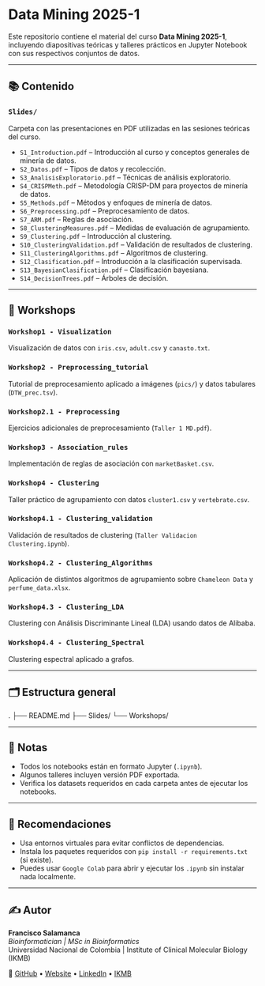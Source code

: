 # Data Mining 2025-1

Este repositorio contiene el material del curso **Data Mining 2025-1**, incluyendo diapositivas teóricas y talleres prácticos en Jupyter Notebook con sus respectivos conjuntos de datos.

---

## 📚 Contenido

### `Slides/`
Carpeta con las presentaciones en PDF utilizadas en las sesiones teóricas del curso.

- `S1_Introduction.pdf` – Introducción al curso y conceptos generales de minería de datos.
- `S2_Datos.pdf` – Tipos de datos y recolección.
- `S3_AnalisisExploratorio.pdf` – Técnicas de análisis exploratorio.
- `S4_CRISPMeth.pdf` – Metodología CRISP-DM para proyectos de minería de datos.
- `S5_Methods.pdf` – Métodos y enfoques de minería de datos.
- `S6_Preprocessing.pdf` – Preprocesamiento de datos.
- `S7_ARM.pdf` – Reglas de asociación.
- `S8_ClusteringMeasures.pdf` – Medidas de evaluación de agrupamiento.
- `S9_Clustering.pdf` – Introducción al clustering.
- `S10_ClusteringValidation.pdf` – Validación de resultados de clustering.
- `S11_ClusteringAlgorithms.pdf` – Algoritmos de clustering.
- `S12_Clasification.pdf` – Introducción a la clasificación supervisada.
- `S13_BayesianClasification.pdf` – Clasificación bayesiana.
- `S14_DecisionTrees.pdf` – Árboles de decisión.

---

## 🧪 Workshops

### `Workshop1 - Visualization`
Visualización de datos con `iris.csv`, `adult.csv` y `canasto.txt`.

### `Workshop2 - Preprocessing_tutorial`
Tutorial de preprocesamiento aplicado a imágenes (`pics/`) y datos tabulares (`DTW_prec.tsv`).

### `Workshop2.1 - Preprocessing`
Ejercicios adicionales de preprocesamiento (`Taller 1 MD.pdf`).

### `Workshop3 - Association_rules`
Implementación de reglas de asociación con `marketBasket.csv`.

### `Workshop4 - Clustering`
Taller práctico de agrupamiento con datos `cluster1.csv` y `vertebrate.csv`.

### `Workshop4.1 - Clustering_validation`
Validación de resultados de clustering (`Taller Validacion Clustering.ipynb`).

### `Workshop4.2 - Clustering_Algorithms`
Aplicación de distintos algoritmos de agrupamiento sobre `Chameleon Data` y `perfume_data.xlsx`.

### `Workshop4.3 - Clustering_LDA`
Clustering con Análisis Discriminante Lineal (LDA) usando datos de Alibaba.

### `Workshop4.4 - Clustering_Spectral`
Clustering espectral aplicado a grafos.

---

## 🗂 Estructura general

.
├── README.md
├── Slides/
└── Workshops/


---

## 📌 Notas

- Todos los notebooks están en formato Jupyter (`.ipynb`).
- Algunos talleres incluyen versión PDF exportada.
- Verifica los datasets requeridos en cada carpeta antes de ejecutar los notebooks.

---

## 🧠 Recomendaciones

- Usa entornos virtuales para evitar conflictos de dependencias.
- Instala los paquetes requeridos con `pip install -r requirements.txt` (si existe).
- Puedes usar `Google Colab` para abrir y ejecutar los `.ipynb` sin instalar nada localmente.

---

## ✍️ Autor

**Francisco Salamanca**  
_Bioinformatician | MSc in Bioinformatics_  
Universidad Nacional de Colombia | Institute of Clinical Molecular Biology (IKMB)

🔗 [GitHub](https://github.com/fsalamancar) • [Website](https://fsalamancar.github.io/) • [LinkedIn](https://www.linkedin.com/in/fjosesala/) • [IKMB](https://www.ikmb.uni-kiel.de/people/francisco-salamanca/)


